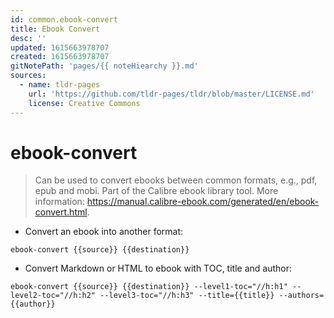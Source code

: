 ```yaml
---
id: common.ebook-convert
title: Ebook Convert
desc: ''
updated: 1615663978707
created: 1615663978707
gitNotePath: 'pages/{{ noteHiearchy }}.md'
sources:
  - name: tldr-pages
    url: 'https://github.com/tldr-pages/tldr/blob/master/LICENSE.md'
    license: Creative Commons
---
```

# ebook-convert

> Can be used to convert ebooks between common formats, e.g., pdf, epub and mobi.
> Part of the Calibre ebook library tool.
> More information: <https://manual.calibre-ebook.com/generated/en/ebook-convert.html>.

- Convert an ebook into another format:

`ebook-convert {{source}} {{destination}}`

- Convert Markdown or HTML to ebook with TOC, title and author:

`ebook-convert {{source}} {{destination}} --level1-toc="//h:h1" --level2-toc="//h:h2" --level3-toc="//h:h3" --title={{title}} --authors={{author}}`

